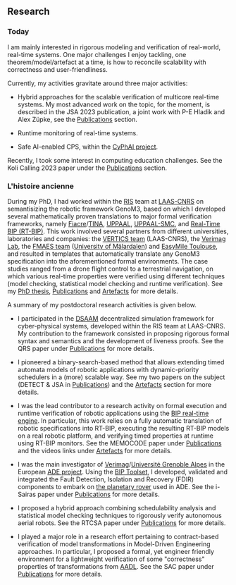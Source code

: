 ## Research

### Today

I am mainly interested in rigorous modeling and verification of real-world, real-time systems. One major challenges I enjoy tackling, one theorem/model/artefact at a time, is how to reconcile scalability with correctness and user-friendliness. 

Currently, my activities gravitate around three major activities:

- Hybrid approaches for the scalable verification of multicore real-time systems. My most advanced work on the topic, for the moment, is described in the JSA 2023 publication, a joint work with P-E Hladik and Alex Züpke, see the [Publications](https://mo-f.github.io/Mo-F/Publications) section.

- Runtime monitoring of real-time systems. 

- Safe AI-enabled CPS, within the [CyPhAI project](https://www.cyphai.io).

Recently, I took some interest in computing education challenges. See the Koli Calling 2023 paper under the [Publications](https://mo-f.github.io/Mo-F/Publications) section. 

### L'histoire ancienne 

During my PhD, I had worked within the [RIS](https://www.laas.fr/public/en/ris) team at [LAAS-CNRS](https://www.laas.fr/public/en) on semantisizing the robotic framework GenoM3, based on which I developed several mathematically proven translations to major formal verification frameworks, namely [Fiacre](http://projects.laas.fr/fiacre/)/[TINA](http://projects.laas.fr/tina/), [UPPAAL](https://uppaal.org), [UPPAAL-SMC](http://people.cs.aau.dk/~adavid/smc/), and [Real-Time BIP (RT-BIP)](https://www-verimag.imag.fr/BIP-Tools-93.html?lang=en). This work involved several partners from different universities, laboratories and companies: the [VERTICS team](https://www.laas.fr/public/en/vertics) (LAAS-CNRS), the [Verimag Lab](https://www.verimag.fr), the [FMAES team](http://www.es.mdh.se/research-groups/35-Formal_Modelling_and_Analysis_of_Embedded_Systems) ([University of Mälardalen](https://www.mdh.se/en/malardalen-university)) and [EasyMile Toulouse](https://easymile.com), and resulted in templates that automatically translate any GenoM3 specification into the aforementioned formal environments. The case studies ranged from a drone flight control to a terrestrial navigation, on which various real-time properties were verified using different techniques (model checking, statistical model checking and runtime verification). See my [PhD thesis](https://www.dropbox.com/s/25wv00vx28394yd/paper.pdf?dl=0), [Publications](https://mo-f.github.io/Mo-F/Publications) and [Artefacts](https://mo-f.github.io/Mo-F/Artefacts) for more details.

A summary of my postdoctoral research activities is given below.

- I participated in the [DSAAM](https://redmine.laas.fr/projects/dsaam) decentralized simulation framework for cyber-physical systems, developed within the RIS team at LAAS-CNRS. My contribution to the framework consisted in proposing rigorous formal syntax and semantics and the development of liveness proofs. See the QRS paper under [Publications](https://mo-f.github.io/Mo-F/Publications) for more details. 

- I pioneered a binary-search-based method that allows extending timed automata models of robotic applications with dynamic-priority schedulers in a (more) scalable way. See my two papers on the subject (DETECT & JSA in [Publications](https://mo-f.github.io/Mo-F/Publications)) and the [Artefacts](https://mo-f.github.io/Mo-F/Artefacts) section for more details.

- I was the lead contributor to a research activity on formal execution and runtime verification of robotic applications using the [BIP real-time engine](https://www-verimag.imag.fr/Real-Time-Engine.html). In particular, this work relies on a fully automatic translation of robotic specifications into RT-BIP, executing the resulting RT-BIP models on a real robotic platform, and verifying timed properties at runtime using RT-BIP monitors. See the MEMOCODE paper under [Publications](https://mo-f.github.io/Mo-F/Publications) and the videos links under [Artefacts](https://mo-f.github.io/Mo-F/Artefacts)  for more details.

- I was the main investigator of [Verimag](https://www.verimag.fr)/[Université Grenoble Alpes](https://www.univ-grenoble-alpes.fr/english/) in the European [ADE project](https://www.h2020-ade.eu). Using the [BIP Toolset](https://www-verimag.imag.fr/BIP-Tools-93), I developed, validated and integrated the Fault Detection, Isolation and Recovery (FDIR) components to embark on [the planetary rover](https://www.h2020-ade.eu/news/videos/) used in ADE. See the i-Sairas paper under [Publications](https://mo-f.github.io/Mo-F/Publications)  for more details.

- I proposed a hybrid approach combining schedulability analysis and statistical model checking techniques to rigorously verify autonomous aerial robots. See the RTCSA paper under [Publications](https://mo-f.github.io/Mo-F/Publications) for more details.

- I played a major role in a research effort pertaining to contract-based verification of model transformations in Model-Driven Engineering approaches. In particular, I proposed a formal, yet engineer friendly environment for a lightweight verification of some "correctness" properties of transformations from [AADL](https://www.sei.cmu.edu/our-work/projects/display.cfm?customel_datapageid_4050=191439).  See the SAC paper under [Publications](https://mo-f.github.io/Mo-F/Publications) for more details.


